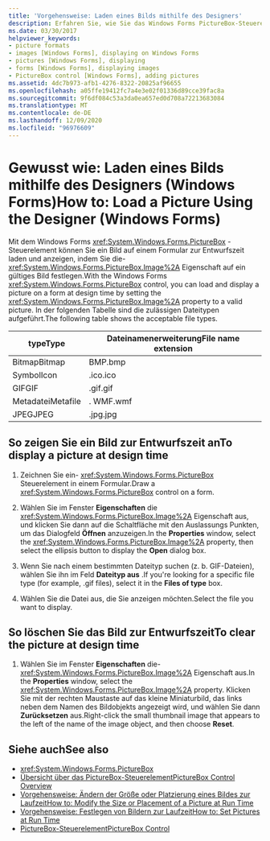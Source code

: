 ```yaml
---
title: 'Vorgehensweise: Laden eines Bilds mithilfe des Designers'
description: Erfahren Sie, wie Sie das Windows Forms PictureBox-Steuerelement verwenden, um ein Bild zur Entwurfszeit auf einem Formular zu laden und anzuzeigen.
ms.date: 03/30/2017
helpviewer_keywords:
- picture formats
- images [Windows Forms], displaying on Windows Forms
- pictures [Windows Forms], displaying
- forms [Windows Forms], displaying images
- PictureBox control [Windows Forms], adding pictures
ms.assetid: 4dc7b973-afb1-4276-8322-20825af96655
ms.openlocfilehash: a05ffe19412fc7a4e3e02f01336d89cce39fac8a
ms.sourcegitcommit: 9f6df084c53a3da0ea657ed0d708a72213683084
ms.translationtype: MT
ms.contentlocale: de-DE
ms.lasthandoff: 12/09/2020
ms.locfileid: "96976609"
---
```

# <a name="how-to-load-a-picture-using-the-designer-windows-forms"></a><span data-ttu-id="7adba-103">Gewusst wie: Laden eines Bilds mithilfe des Designers (Windows Forms)</span><span class="sxs-lookup"><span data-stu-id="7adba-103">How to: Load a Picture Using the Designer (Windows Forms)</span></span>

<span data-ttu-id="7adba-104">Mit dem Windows Forms <xref:System.Windows.Forms.PictureBox> -Steuerelement können Sie ein Bild auf einem Formular zur Entwurfszeit laden und anzeigen, indem Sie die- <xref:System.Windows.Forms.PictureBox.Image%2A> Eigenschaft auf ein gültiges Bild festlegen.</span><span class="sxs-lookup"><span data-stu-id="7adba-104">With the Windows Forms <xref:System.Windows.Forms.PictureBox> control, you can load and display a picture on a form at design time by setting the <xref:System.Windows.Forms.PictureBox.Image%2A> property to a valid picture.</span></span> <span data-ttu-id="7adba-105">In der folgenden Tabelle sind die zulässigen Dateitypen aufgeführt.</span><span class="sxs-lookup"><span data-stu-id="7adba-105">The following table shows the acceptable file types.</span></span>

|<span data-ttu-id="7adba-106">type</span><span class="sxs-lookup"><span data-stu-id="7adba-106">Type</span></span>|<span data-ttu-id="7adba-107">Dateinamenerweiterung</span><span class="sxs-lookup"><span data-stu-id="7adba-107">File name extension</span></span>|
|---|---|
|<span data-ttu-id="7adba-108">Bitmap</span><span class="sxs-lookup"><span data-stu-id="7adba-108">Bitmap</span></span>|<span data-ttu-id="7adba-109">BMP</span><span class="sxs-lookup"><span data-stu-id="7adba-109">.bmp</span></span>|
|<span data-ttu-id="7adba-110">Symbol</span><span class="sxs-lookup"><span data-stu-id="7adba-110">Icon</span></span>|<span data-ttu-id="7adba-111">.ico</span><span class="sxs-lookup"><span data-stu-id="7adba-111">.ico</span></span>|
|<span data-ttu-id="7adba-112">GIF</span><span class="sxs-lookup"><span data-stu-id="7adba-112">GIF</span></span>|<span data-ttu-id="7adba-113">.gif</span><span class="sxs-lookup"><span data-stu-id="7adba-113">.gif</span></span>|
|<span data-ttu-id="7adba-114">Metadatei</span><span class="sxs-lookup"><span data-stu-id="7adba-114">Metafile</span></span>|<span data-ttu-id="7adba-115">. WMF</span><span class="sxs-lookup"><span data-stu-id="7adba-115">.wmf</span></span>|
|<span data-ttu-id="7adba-116">JPEG</span><span class="sxs-lookup"><span data-stu-id="7adba-116">JPEG</span></span>|<span data-ttu-id="7adba-117">.jpg</span><span class="sxs-lookup"><span data-stu-id="7adba-117">.jpg</span></span>|

## <a name="to-display-a-picture-at-design-time"></a><span data-ttu-id="7adba-118">So zeigen Sie ein Bild zur Entwurfszeit an</span><span class="sxs-lookup"><span data-stu-id="7adba-118">To display a picture at design time</span></span>

1. <span data-ttu-id="7adba-119">Zeichnen Sie ein- <xref:System.Windows.Forms.PictureBox> Steuerelement in einem Formular.</span><span class="sxs-lookup"><span data-stu-id="7adba-119">Draw a <xref:System.Windows.Forms.PictureBox> control on a form.</span></span>

2. <span data-ttu-id="7adba-120">Wählen Sie im Fenster **Eigenschaften** die <xref:System.Windows.Forms.PictureBox.Image%2A> Eigenschaft aus, und klicken Sie dann auf die Schaltfläche mit den Auslassungs Punkten, um das Dialogfeld **Öffnen** anzuzeigen.</span><span class="sxs-lookup"><span data-stu-id="7adba-120">In the **Properties** window, select the <xref:System.Windows.Forms.PictureBox.Image%2A> property, then select the ellipsis button to display the **Open** dialog box.</span></span>

3. <span data-ttu-id="7adba-121">Wenn Sie nach einem bestimmten Dateityp suchen (z. b. GIF-Dateien), wählen Sie ihn im Feld **Dateityp aus** .</span><span class="sxs-lookup"><span data-stu-id="7adba-121">If you're looking for a specific file type (for example, .gif files), select it in the **Files of type** box.</span></span>

4. <span data-ttu-id="7adba-122">Wählen Sie die Datei aus, die Sie anzeigen möchten.</span><span class="sxs-lookup"><span data-stu-id="7adba-122">Select the file you want to display.</span></span>

## <a name="to-clear-the-picture-at-design-time"></a><span data-ttu-id="7adba-123">So löschen Sie das Bild zur Entwurfszeit</span><span class="sxs-lookup"><span data-stu-id="7adba-123">To clear the picture at design time</span></span>

1. <span data-ttu-id="7adba-124">Wählen Sie im Fenster **Eigenschaften** die- <xref:System.Windows.Forms.PictureBox.Image%2A> Eigenschaft aus.</span><span class="sxs-lookup"><span data-stu-id="7adba-124">In the **Properties** window, select the <xref:System.Windows.Forms.PictureBox.Image%2A> property.</span></span> <span data-ttu-id="7adba-125">Klicken Sie mit der rechten Maustaste auf das kleine Miniaturbild, das links neben dem Namen des Bildobjekts angezeigt wird, und wählen Sie dann **Zurücksetzen** aus.</span><span class="sxs-lookup"><span data-stu-id="7adba-125">Right-click the small thumbnail image that appears to the left of the name of the image object, and then choose **Reset**.</span></span>

## <a name="see-also"></a><span data-ttu-id="7adba-126">Siehe auch</span><span class="sxs-lookup"><span data-stu-id="7adba-126">See also</span></span>

- <xref:System.Windows.Forms.PictureBox>
- [<span data-ttu-id="7adba-127">Übersicht über das PictureBox-Steuerelement</span><span class="sxs-lookup"><span data-stu-id="7adba-127">PictureBox Control Overview</span></span>](picturebox-control-overview-windows-forms.md)
- [<span data-ttu-id="7adba-128">Vorgehensweise: Ändern der Größe oder Platzierung eines Bildes zur Laufzeit</span><span class="sxs-lookup"><span data-stu-id="7adba-128">How to: Modify the Size or Placement of a Picture at Run Time</span></span>](how-to-modify-the-size-or-placement-of-a-picture-at-run-time-windows-forms.md)
- [<span data-ttu-id="7adba-129">Vorgehensweise: Festlegen von Bildern zur Laufzeit</span><span class="sxs-lookup"><span data-stu-id="7adba-129">How to: Set Pictures at Run Time</span></span>](how-to-set-pictures-at-run-time-windows-forms.md)
- [<span data-ttu-id="7adba-130">PictureBox-Steuerelement</span><span class="sxs-lookup"><span data-stu-id="7adba-130">PictureBox Control</span></span>](picturebox-control-windows-forms.md)
